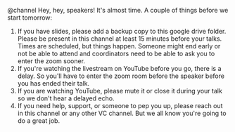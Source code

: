 @channel Hey, hey, speakers! It's almost time. A couple of things before we start tomorrow:

1. If you have slides, please add a backup copy to this google drive folder.
   Please be present in this channel at least 15 minutes before your talks. Times are scheduled, but things happen. Someone might end early or not be able to attend and coordinators need to be able to ask you to enter the zoom sooner.
2. If you're watching the livestream on YouTube before you go, there is a delay. So you'll have to enter the zoom room before the speaker before you has ended their talk.
3. If you are watching YouTube, please mute it or close it during your talk so we don't hear a delayed echo.
4. If you need help, support, or someone to pep you up, please reach out in this channel or any other VC channel. But we all know you're going to do a great job.
